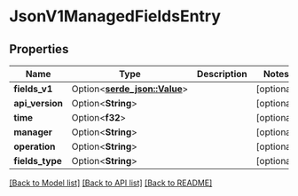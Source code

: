 # JsonV1ManagedFieldsEntry

## Properties

Name | Type | Description | Notes
------------ | ------------- | ------------- | -------------
**fields_v1** | Option<[**serde_json::Value**](.md)> |  | [optional]
**api_version** | Option<**String**> |  | [optional]
**time** | Option<**f32**> |  | [optional]
**manager** | Option<**String**> |  | [optional]
**operation** | Option<**String**> |  | [optional]
**fields_type** | Option<**String**> |  | [optional]

[[Back to Model list]](../README.md#documentation-for-models) [[Back to API list]](../README.md#documentation-for-api-endpoints) [[Back to README]](../README.md)


